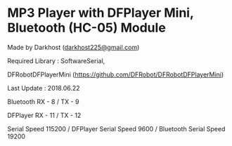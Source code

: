 # MP3 Player with DFPlayer Mini, Bluetooth (HC-05) Module
Made by Darkhost (darkhost225@gmail.com)

Required Library : SoftwareSerial, 

DFRobotDFPlayerMini (https://github.com/DFRobot/DFRobotDFPlayerMini)

Last Update : 2018.06.22

Bluetooth RX - 8 / TX - 9

DFPlayer RX - 11 / TX - 12

Serial Speed 115200 / DFPlayer Serial Speed 9600 / Bluetooth Serial Speed 19200